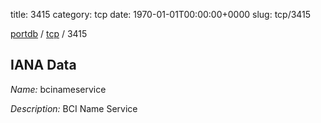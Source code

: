 title: 3415
category: tcp
date: 1970-01-01T00:00:00+0000
slug: tcp/3415

[portdb](/) / [tcp](/category/tcp.html) / 3415


## IANA Data

_Name:_ bcinameservice

_Description:_ BCI Name Service

